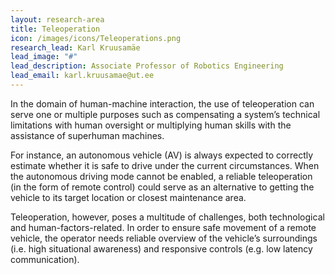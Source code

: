 ```yaml
---
layout: research-area
title: Teleoperation
icon: /images/icons/Teleoperations.png
research_lead: Karl Kruusamäe 
lead_image: "#"
lead_description: Associate Professor of Robotics Engineering
lead_email: karl.kruusamae@ut.ee
---
```


In the domain of human-machine interaction, the use of teleoperation can serve one or multiple purposes such as
compensating a system’s technical limitations with human oversight or multiplying human skills with the assistance of
superhuman machines.

For instance, an autonomous vehicle (AV) is always expected to correctly estimate whether it is safe to drive under the
current circumstances. When the autonomous driving mode cannot be enabled, a reliable teleoperation (in the form of
remote control) could serve as an alternative to getting the vehicle to its target location or closest maintenance area.

Teleoperation, however, poses a multitude of challenges, both technological and human-factors-related. In order to
ensure safe movement of a remote vehicle, the operator needs reliable overview of the vehicle’s surroundings (i.e. high
situational awareness) and responsive controls (e.g. low latency communication).
